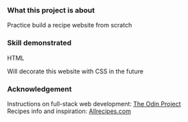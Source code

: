 ### What this project is about
Practice build a recipe website from scratch

### Skill demonstrated
HTML

Will decorate this website with CSS in the future

### Acknowledgement
Instructions on full-stack web development: [The Odin Project](https://www.theodinproject.com/)  
Recipes info and inspiration: [Allrecipes.com](https://www.allrecipes.com/)